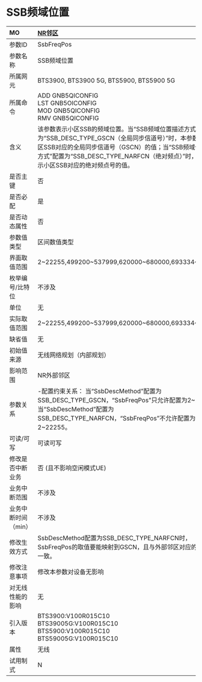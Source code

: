 # SSB频域位置<table><thread><tr><th align = "left">MO</th><th align = "left"><a href = "index.html#SSB频域位置-10">NR邻区</a></td></tr></thread><tbody><tr><td>参数ID</td><td>SsbFreqPos</td></tr><tr><td>参数名称</td><td>SSB频域位置</td></tr><tr><td>所属网元</td><td>BTS3900, BTS3900 5G, BTS5900, BTS5900 5G</td></tr><tr><td>所属命令</td><td>ADD GNB5QICONFIG<br>LST GNB5OICONFIG<br>MOD GNB5QICONFIG<br>RMV GNB5QICONFIG</td></tr><tr><td>含义</td><td>该参数表示小区SSB的频域位置。当“SSB频域位置描述方式”配置为“SSB_DESC_TYPE_GSCN（全局同步信道号）”时，本参数表示小区SSB对应的全局同步信道号（GSCN）的值；当“SSB频域位置描述方式”配置为“SSB_DESC_TYPE_NARFCN（绝对频点）”时，本参数表示小区SSB对应的绝对频点号的值。</td></tr><tr><td>是否主键</td><td>否</td></tr><tr><td>是否必配</td><td>是</td></tr><tr><td>是否动态属性</td><td>否</td></tr><tr><td>参数值类型</td><td>区间数值类型</td></tr><tr><td>界面取值范围</td><td>2~22255,499200~537999,620000~680000,693334~733333</td></tr><tr><td>枚举编号/比特位</td><td>不涉及</td></tr><tr><td>单位</td><td>无</td></tr><tr><td>实际取值范围</td><td>2~22255,499200~537999,620000~680000,693334~733333</td></tr><tr><td>缺省值</td><td>无</td></tr><tr><td>初始值来源</td><td>无线网络规划（内部规划）</td></tr><tr><td>影响范围</td><td>NR外部邻区</td></tr><tr><td>参数关系</td><td>-配置约束关系：
当“SsbDescMethod”配置为SSB_DESC_TYPE_GSCN，“SsbFreqPos”只允许配置为2~22255。当“SsbDescMethod”配置为SSB_DESC_TYPE_NARFCN，“SsbFreqPos”不允许配置为2~22255。</td></tr><tr><td>可读/可写</td><td>可读可写</td></tr><tr><td>修改是否中断业务</td><td>否 (且不影响空闲模式UE)</td></tr><tr><td>业务中断范围</td><td>不涉及</td></tr><tr><td>业务中断时间（min）</td><td>不涉及</td></tr><tr><td>修改生效方式</td><td>SsbDescMethod配置为SSB_DESC_TYPE_NARFCN时，SsbFreqPos的取值要能映射到GSCN，且与外部邻区对应的小区配置一致。</td></tr><tr><td>修改注意事项</td><td>修改本参数对设备无影响</td></tr><tr><td>对无线性能的影响</td><td>无</td></tr><tr><td>引入版本</td><td>BTS3900:V100R015C10<br>BTS39005G:V100R015C10<br>BTS5900:V100R015C10<br>BTS59005G:V100R015C10</td></tr><tr><td>属性</td><td>无线</td></tr><tr><td>试用制式</td><td>N</td></tr></tbody></table>